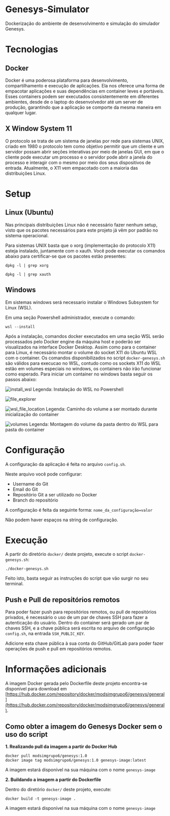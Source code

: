 # Genesys-Simulator
Dockerização do ambiente de desenvolvimento e simulação do simulador Genesys.

# Tecnologias

## Docker
Docker é uma poderosa plataforma para desenvolvimento, compartilhamento e execução de aplicações. Ela nos oferece uma forma de empacotar aplicações e suas dependências em container leves e portáveis. Esses containers podem ser executados consistentemente em diferentes ambientes, desde de o laptop do desenvolvedor até um server de produção, garantindo que a aplicação se comporte da mesma maneira em qualquer lugar.

## X Window System 11
O protocolo se trata de um sistema de janelas por rede para sistemas UNIX, criado em 1980 o protocolo tem como objetivo permitir que um cliente e um servidor possam abrir seções interativas por meio de janelas GUI, em que o cliente pode executar um processo e o servidor pode abrir a janela do processo e interagir com o mesmo por meio dos seus dispositivos de entrada. Atualmente, o X11 vem empacotado com a maioria das distribuições Linux.

# Setup

## Linux (Ubuntu)

Nas principais distribuições Linux não é necessário fazer nenhum setup, visto que os pacotes necessários para este projeto já vêm por padrão no sistema operacional.

Para sistemas UNIX basta que o xorg (implementação do protocolo X11) esteja instalado, juntamente com o xauth. Você pode executar os comandos abaixo para certificar-se que os pacotes estão presentes:

```
dpkg -l | grep xorg
```
```
dpkg -l | grep xauth
```


## Windows

Em sistemas windows será necessario instalar o Windows Subsystem for Linux (WSL). 

Em uma seção Powershell administrador, execute o comando:

```
wsl --install
```

Após a instalação, comandos docker executados em uma seção WSL serão processados pelo Docker engine da máquina host e poderão ser visualizados na interface Docker Desktop.
Assim como para o container para Linux, é necessário montar o volume do socket X11 do Ubuntu WSL com o container. Os comandos disponibilizados no script `docker-genesys.sh` são válidos para execucao no WSL, contudo como os sockets X11 do WSL estão em volumes especiais no windows, os containers não irão funcionar como esperado. Para iniciar um container no windows basta seguir os passos abaixo:

![install_wsl](https://github.com/Egamik/Genesys-Simulator/assets/44400533/3a9aae4e-20fb-494b-974d-6c65ee0d7286)
Legenda: Instalação do WSL no Powershell

![file_explorer](https://github.com/Egamik/Genesys-Simulator/assets/44400533/e3cc6794-aaf6-4e0f-a5fe-4fa26e131d6d)

![wsl_file_location](https://github.com/Egamik/Genesys-Simulator/assets/44400533/4e512553-027f-41c9-bc3e-bd25fbf2ae8a)
Legenda: Caminho do volume a ser montado durante inicialização do container

![volumes](https://github.com/Egamik/Genesys-Simulator/assets/44400533/615a86ba-4a3a-4640-82dc-9b696647b59c)
Legenda: Montagem do volume da pasta dentro do WSL para pasta do container

# Configuração

A configuração da aplicação é feita no arquivo `config.sh`.

Neste arquivo você pode configurar:

- Username do Git
- Email do Git
- Repositório Git a ser utilizado no Docker
- Branch do repositório

A configuração é feita da seguinte forma: `nome_da_configuração=valor`

Não podem haver espaços na string de configuração.


# Execução

A partir do diretório `docker/` deste projeto, execute o script `docker-genesys.sh`:

```
./docker-genesys.sh
```

Feito isto, basta seguir as instruções do script que vão surgir no seu terminal.

## Push e Pull de repositórios remotos

Para poder fazer push para repositórios remotos, ou pull de repositórios privados, é necessário o uso de um par de chaves SSH
para fazer a autenticação do usuário. Dentro do container será gerado um par de chaves SSH, e a chave pública será escrita
no arquivo de configuração `config.sh`, na entrada `SSH_PUBLIC_KEY`.

Adicione esta chave pública à sua conta do GitHub/GitLab para poder fazer operações de push e pull em repositórios remotos.

# Informações adicionais

A imagem Docker gerada pelo Dockerfile deste projeto encontra-se disponível para download em [https://hub.docker.com/repository/docker/modsimgrupo6/genesys/general](https://hub.docker.com/repository/docker/modsimgrupo6/genesys/general).

## Como obter a imagem do Genesys Docker sem o uso do script

**1. Realizando pull da imagem a partir do Docker Hub**

```
docker pull modsimgrupo6/genesys:1.0
docker image tag modsimgrupo6/genesys:1.0 genesys-image:latest
```
A imagem estará disponível na sua máquina com o nome `genesys-image`

**2. Buildando a imagem a partir do Dockerfile**

Dentro do diretório `docker/` deste projeto, execute:

```
docker build -t genesys-image .
```

A imagem estará disponível na sua máquina com o nome `genesys-image`

